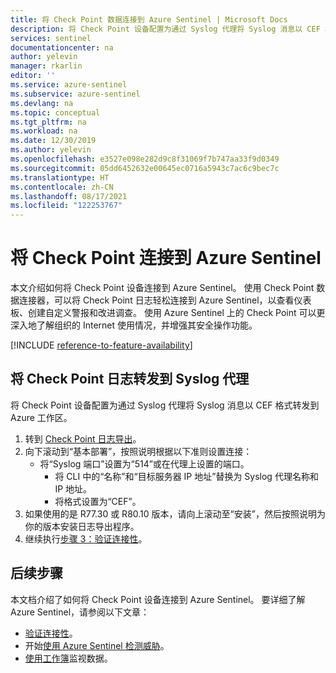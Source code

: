 ```yaml
---
title: 将 Check Point 数据连接到 Azure Sentinel | Microsoft Docs
description: 将 Check Point 设备配置为通过 Syslog 代理将 Syslog 消息以 CEF 格式转发到 Azure Sentinel 工作区。
services: sentinel
documentationcenter: na
author: yelevin
manager: rkarlin
editor: ''
ms.service: azure-sentinel
ms.subservice: azure-sentinel
ms.devlang: na
ms.topic: conceptual
ms.tgt_pltfrm: na
ms.workload: na
ms.date: 12/30/2019
ms.author: yelevin
ms.openlocfilehash: e3527e098e282d9c8f31069f7b747aa33f9d0349
ms.sourcegitcommit: 05dd6452632e00645ec0716a5943c7ac6c9bec7c
ms.translationtype: HT
ms.contentlocale: zh-CN
ms.lasthandoff: 08/17/2021
ms.locfileid: "122253767"
---
```

# <a name="connect-check-point-to-azure-sentinel"></a>将 Check Point 连接到 Azure Sentinel



本文介绍如何将 Check Point 设备连接到 Azure Sentinel。 使用 Check Point 数据连接器，可以将 Check Point 日志轻松连接到 Azure Sentinel，以查看仪表板、创建自定义警报和改进调查。 使用 Azure Sentinel 上的 Check Point 可以更深入地了解组织的 Internet 使用情况，并增强其安全操作功能。 

[!INCLUDE [reference-to-feature-availability](includes/reference-to-feature-availability.md)]


## <a name="forward-check-point-logs-to-the-syslog-agent"></a>将 Check Point 日志转发到 Syslog 代理

将 Check Point 设备配置为通过 Syslog 代理将 Syslog 消息以 CEF 格式转发到 Azure 工作区。

1. 转到 [Check Point 日志导出](https://aka.ms/asi-syslog-checkpoint-forwarding)。
1. 向下滚动到“基本部署”，按照说明根据以下准则设置连接：
   - 将“Syslog 端口”设置为“514”或在代理上设置的端口。
     - 将 CLI 中的“名称”和“目标服务器 IP 地址”替换为 Syslog 代理名称和 IP 地址。
     - 将格式设置为“CEF”。
1. 如果使用的是 R77.30 或 R80.10 版本，请向上滚动至“安装”，然后按照说明为你的版本安装日志导出程序。
1. 继续执行[步骤 3：验证连接性](connect-cef-verify.md)。
 

## <a name="next-steps"></a>后续步骤
本文档介绍了如何将 Check Point 设备连接到 Azure Sentinel。 要详细了解 Azure Sentinel，请参阅以下文章：
- [验证连接性](connect-cef-verify.md)。
- 开始[使用 Azure Sentinel 检测威胁](detect-threats-built-in.md)。
- [使用工作簿](monitor-your-data.md)监视数据。